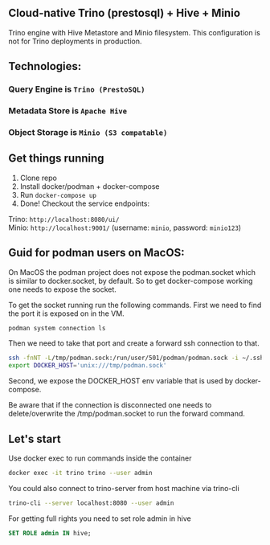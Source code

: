 ## Cloud-native Trino (prestosql) + Hive + Minio 

Trino engine with Hive Metastore and Minio filesystem.
This configuration is not for Trino deployments in production.

## Technologies:
### Query Engine is `Trino (PrestoSQL)`
### Metadata Store is `Apache Hive`
### Object Storage is `Minio (S3 compatable)`

## Get things running
1. Clone repo
2. Install docker/podman + docker-compose
3. Run `docker-compose up`
4. Done! Checkout the service endpoints:

Trino: `http://localhost:8080/ui/`<br>
Minio: `http://localhost:9001/` (username: `minio`, password: `minio123`)<br>

## Guid for podman users on MacOS:
On MacOS the podman project does not expose the podman.socket which is similar to docker.socket, by default.
So to get docker-compose working one needs to expose the socket.

To get the socket running run the following commands.
First we need to find the port it is exposed on in the VM.

```bash
podman system connection ls
```

Then we need to take that port and create a forward ssh connection to that.

```bash
ssh -fnNT -L/tmp/podman.sock:/run/user/501/podman/podman.sock -i ~/.ssh/podman-machine-default ssh://core@localhost:<port to socket> -o StreamLocalBindUnlink=yes
export DOCKER_HOST='unix:///tmp/podman.sock'
```

Second, we expose the DOCKER_HOST env variable that is used by docker-compose.

Be aware that if the connection is disconnected one needs to delete/overwrite the /tmp/podman.socket to run the forward command.

## Let's start
Use docker exec to run commands inside the container

```bash
docker exec -it trino trino --user admin
```

You could also connect to trino-server from host machine via trino-cli

```bash
trino-cli --server localhost:8080 --user admin
```

For getting full rights you need to set role admin in hive

```sql
SET ROLE admin IN hive;
```

